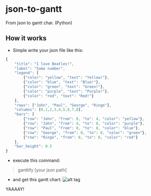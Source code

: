 # json-to-gantt
From json to gantt char. (Python)

## How it works
- Simple write your json file like this:

```javascript
{
    "title": "I love Beatles!",
    "label": "Some number",
    "legend": [
        {"color": "yellow", "text": "Yellow!"},
        {"color": "blue", "text": "Blue!"},
        {"color": "green", "text": "Green!"},
        {"color": "purple", "text": "Purple!"},
        {"color": "red", "text": "Red!"}
    ],
    "rows": ["John", "Paul", "George", "Ringo"],
    "columns": [0,1,2,3,4,5,6,7,8],
    "bars": [
        {"row": "John", "from": 0, "to": 4, "color": "yellow"},
        {"row": "John", "from": 4, "to": 8, "color": "purple"},
        {"row": "Paul", "from": 0, "to": 8, "color": "blue"},
        {"row": "George", "from": 0, "to": 8, "color": "green"},
        {"row": "Ringo", "from": 0, "to": 8, "color": "red"}
    ],
    "bar_height": 0.5
}
```
- execute this command:

> ganttify [your json path]

- and get this gantt chart:
![alt tag](https://s21.postimg.org/4s3lqec6v/figure_1.png)

YAAAAY!

